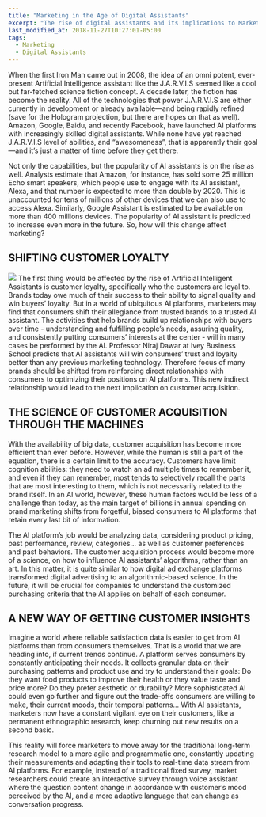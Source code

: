 ```yaml
---
title: "Marketing in the Age of Digital Assistants"
excerpt: "The rise of digital assistants and its implications to Marketing."
last_modified_at: 2018-11-27T10:27:01-05:00
tags: 
  - Marketing
  - Digital Assistants
---
```

When the first Iron Man came out in 2008, the idea of an omni potent, ever-present Artificial Intelligence assistant like the J.A.R.V.I.S seemed like a cool but far-fetched science fiction concept. A decade later, the fiction has become the reality. All of the technologies that power J.A.R.V.I.S are either currently in development or already available—and being rapidly refined (save for the Hologram projection, but there are hopes on that as well). Amazon, Google, Baidu, and recently Facebook, have launched AI platforms with increasingly skilled digital assistants. While none have yet reached J.A.R.V.I.S level of abilities, and “awesomeness”, that is apparently their goal—and it’s just a matter of time before they get there.

Not only the capabilities, but the popularity of AI assistants is on the rise as well. Analysts estimate that Amazon, for instance, has sold some 25 million Echo smart speakers, which people use to engage with its AI assistant, Alexa, and that number is expected to more than double by 2020. This is unaccounted for tens of millions of other devices that we can also use to access Alexa. Similarly, Google Assistant is estimated to be available on more than 400 millions devices. The popularity of AI assistant is predicted to increase even more in the future. So, how will this change affect marketing?
<br>
## SHIFTING CUSTOMER LOYALTY
 
![](https://apexassembly.com/wp-content/uploads/2018/02/AI-human-robot-shaking-hands-How-to-increase-customer-loyalty-with-the-help-of-chatbot-1-e1519331959517.jpg)
The first thing would be affected by the rise of Artificial Intelligent Assistants is customer loyalty, specifically who the customers are loyal to. Brands today owe much of their success to their ability to signal quality and win buyers’ loyalty. But in a world of ubiquitous AI platforms, marketers may find that consumers shift their allegiance from trusted brands to a trusted AI assistant. The activities that help brands build up relationships with buyers over time - understanding and fulfilling people’s needs, assuring quality, and consistently putting consumers’ interests at the center - will in many cases be performed by the AI. Professor Niraj Dawar at Ivey Business School predicts that AI assistants will win consumers’ trust and loyalty better than any previous marketing technology. Therefore focus of many brands should be shifted from reinforcing direct relationships with consumers to optimizing their positions on AI platforms. This new indirect relationship would lead to the next implication on customer acquisition.
<br>
## THE SCIENCE OF CUSTOMER ACQUISITION THROUGH THE MACHINES
 
 With the availability of big data, customer acquisition has become more efficient than ever before. However, while the human is still a part of the equation, there is a certain limit to the accuracy. Customers have limit cognition abilities: they need to watch an ad multiple times to remember it, and even if they can remember, most tends to selectively recall the parts that are most interesting to them, which is not necessarily related to the brand itself. In an AI world, however, these human factors would be less of a challenge than today, as the main target of billions in annual spending on brand marketing shifts from forgetful, biased consumers to AI platforms that retain every last bit of information.
 
The AI platform’s job would be analyzing data, considering product pricing, past performance, review, categories… as well as customer preferences and past behaviors. The customer acquisition process would become more of a science, on how to influence AI assistants’ algorithms, rather than an art. In this matter, it is quite similar to how digital ad exchange platforms transformed digital advertising to an algorithmic-based science. In the future, it will be crucial for companies to understand the customized purchasing criteria that the AI applies on behalf of each consumer.
<br>
## A NEW WAY OF GETTING CUSTOMER INSIGHTS

Imagine a world where reliable satisfaction data is easier to get from AI platforms than from consumers themselves. That is a world that we are heading into, if current trends continue. A platform serves consumers by constantly anticipating their needs. It collects granular data on their purchasing patterns and product use and try to understand their goals: Do they want food products to improve their health or they value taste and price more? Do they prefer aesthetic or durability? More sophisticated AI could even go further and figure out the trade-offs consumers are willing to make, their current moods, their temporal patterns… With AI assistants, marketers now have a constant vigilant eye on their customers, like a permanent ethnographic research, keep churning out new results on a second basic.

This reality will force marketers to move away for the traditional long-term research model to a more agile and programmatic one, constantly updating their measurements and adapting their tools to real-time data stream from AI platforms. For example, instead of a traditional fixed survey, market researchers could create an interactive survey through voice assistant where the question content change in accordance with customer’s mood perceived by the AI, and a more adaptive language that can change as conversation progress.
